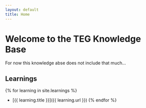 ```yaml
---
layout: default
title: Home
---
```


# Welcome to the TEG Knowledge Base

<!-- This knowledge base contains a collection of insights, tutorials, and documentation to help you understand [your subject/topic]. -->
For now this knowledge abse does not include that much...

## Learnings

{% for learning in site.learnings %}
- [{{ learning.title }}]({{ learning.url }})
{% endfor %}

<!-- 
## Getting Started

If you're new here, we recommend starting with:

- [Introduction to Topic](#) *(replace with your actual link)*
- [Frequently Asked Questions](#) *(replace with your actual link)*

## Need Help?

For additional assistance or to ask questions, [contact us](/contact) or check out the [about page](/about) to learn more about this project.

---

For the latest updates, consider following [our Twitter](https://twitter.com/yourTwitterHandle) *(update with your actual Twitter handle or remove if not applicable)*. -->